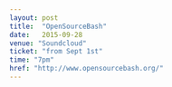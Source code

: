 ```yaml
---
layout: post
title:  "OpenSourceBash"
date:   2015-09-28
venue: "Soundcloud"
ticket: "from Sept 1st"
time: "7pm"
href: "http://www.opensourcebash.org/"
---
```

<!-- fill in the URL of your event host page if you haven't enough information for a detail page, so the event link won't point on the detail page at all -->
